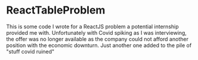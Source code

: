 # ReactTableProblem

This is some code I wrote for a ReactJS problem a potential internship provided me with. Unfortunately with Covid spiking as I was interviewing, the offer was no longer available as the company could not afford another position with the economic downturn.
Just another one added to the pile of "stuff covid ruined"